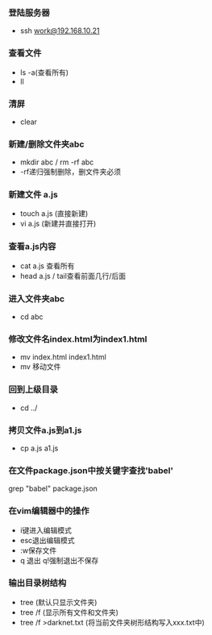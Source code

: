 ### 登陆服务器
- ssh work@192.168.10.21

### 查看文件
- ls -a(查看所有)
- ll

### 清屏
- clear
### 新建/删除文件夹abc
- mkdir abc / rm -rf abc
- -rf递归强制删除，删文件夹必须
### 新建文件 a.js
- touch a.js (直接新建)
- vi a.js (新建并直接打开)

### 查看a.js内容
- cat a.js 查看所有 
- head a.js / tail查看前面几行/后面
### 进入文件夹abc
- cd abc
### 修改文件名index.html为index1.html
- mv index.html index1.html
- mv 移动文件
### 回到上级目录
- cd ../
### 拷贝文件a.js到a1.js
- cp a.js a1.js
### 在文件package.json中按关键字查找'babel'
grep "babel" package.json

### 在vim编辑器中的操作
- i键进入编辑模式
- esc退出编辑模式 
- :w保存文件
- q 退出 q!强制退出不保存

### 输出目录树结构
- tree (默认只显示文件夹)
- tree /f (显示所有文件和文件夹)
- tree /f >darknet.txt (将当前文件夹树形结构写入xxx.txt中)